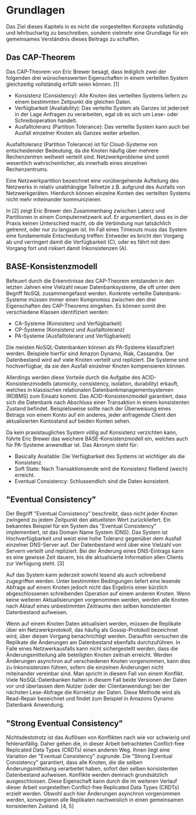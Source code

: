 # Grundlagen
Das Ziel dieses Kapitels in es nicht die vorgestellten Konzepte vollständig und lehrbuchartig zu beschreiben, sondern vielmehr eine Grundlage für ein gemeinsames Verständnis dieses Beitrags zu schaffen.

## Das CAP-Theorem

Das CAP-Theorem von Eric Brewer besagt, dass lediglich zwei der folgenden drei wünschenswerten Eigenschaften in einem verteilten System gleichzeitig vollständig erfüllt seien können. [1]

- Konsistenz (Consistency): Alle Knoten des verteilten Systems liefern zu einem bestimmten Zeitpunkt die gleichen Daten.
- Verfügbarkeit (Availability): Das verteilte System als Ganzes ist jederzeit in der Lage Anfragen zu verarbeiten, egal ob es sich um Lese- oder Schreiboperation handelt.
- Ausfalltoleranz (Partition Tolerance): Das verteilte System kann auch bei Ausfall einzelner Knoten als Ganzes weiter arbeiten.

Ausfalltoleranz (Partition Tolerance) ist für Cloud-Systeme von entscheidender Bedeutung, da die Knoten häufig über mehrere Rechenzentren weltweit verteilt sind. Netzwerkprobleme sind somit wesentlich wahrscheinlicher, als innerhalb eines einzelnen Rechenzentrums.

Eine Netzwerkpartition bezeichnet eine vorübergehende Aufteilung des Netzwerks in relativ unabhängige Teilnetze z.B. aufgrund des Ausfalls von Netzwerkgeräten. Hierdurch können einzelne Konten des verteilten Systems nicht mehr miteinander kommunizieren.

In [2] zeigt Eric Brewer den Zusammenhang zwischen Latenz und Partitionen in einem Computernetzwerk auf. Er argumentiert, dass es in der Praxis keinen Unterschied macht, ob die Verbindung nun tatsächlich getrennt, oder nur zu langsam ist. Im Fall eines Timeouts muss das System eine fundamentale Entscheidung treffen: Entweder es bricht den Vorgang ab und verringert damit die Verfügbarkeit (C), oder es fährt mit dem Vorgang fort und riskiert damit Inkonsistenzen (A).

## BASE-Konsistenzmodell

Befeuert durch die Erkenntnisse des CAP-Theorem entstanden in den letzten Jahren eine Vielzahl neuer Datenbanksysteme, die oft unter dem Begriff NoSQL zusammengefasst werden. Konkrete verteilte Datenbank-Systeme müssen immer einen Kompromiss zwischen den drei Eigenschaften des CAP-Theorems eingehen. Es können somit drei verschiedene Klassen identifiziert werden:

- CA-Systeme (Konsistenz und Verfügbarkeit)
- CP-Systeme (Konsistenz und Ausfalltoleranz)
- PA-Systeme (Ausfalltoleranz und Verfügbarkeit)

Die meisten NoSQL-Datenbanken können als PA-Systeme klassifiziert werden. Beispiele hierfür sind Amazon Dynamo, Riak, Cassandra. Der Datenbestand wird auf viele Knoten verteilt und repliziert. Die Systeme sind hochverfügbar, da sie den Ausfall einzelner Knoten kompensieren können.

Allerdings werden diese Vorteile durch die Aufgabe des ACID-Konsistenzmodells (atomicity, consistency, isolation, durability) erkauft, welches in klassischen relationalen Datenbankmanagementsystemen (RDBMS) zum Einsatz kommt. Das ACID-Konsistenzmodell garantiert, dass sich die Datenbank nach Abschluss einer Transaktion in einem konsistenten Zustand befindet. Beispielsweise sollte nach der Überweisung eines Betrags von einem Konto auf ein anderes, jeder anfragende Client den aktualisierten Kontostand auf beiden Konten sehen.

Da kein praxistaugliches System völlig auf Konsistenz verzichten kann, führte Eric Brewer das weichere BASE-Konsistenzmodell ein, welches auch für PA-Systeme anwendbar ist. Das Akronym steht für:

- Basically Available: Die Verfügbarkeit des Systems ist wichtiger als die Konsistenz.
- Soft State: Nach Transaktionsende wird die Konsistenz fließend (weich) erreicht.
- Eventual Consistency: Schlussendlich sind die Daten konsistent.

## "Eventual Consistency"

Der Begriff "Eventual Consistency" beschreibt, dass nicht jeder Knoten zwingend zu jedem Zeitpunkt den aktuellsten Wert zurückliefert. Ein bekanntes Beispiel für ein System das "Eventual Consistency" implementiert, ist das Domain Name System (DNS). Das System ist Hochverfügbarkeit und weist eine hohe Toleranz gegenüber dem Ausfall einzelner DNS-Server auf. Der Datenbestand wird über eine Vielzahl von Servern verteilt und repliziert. Bei der Änderung eines DNS-Eintrags kann es eine gewisse Zeit dauern, bis die aktualisierte Information allen Clients zur Verfügung steht. [3]

Auf das System kann jederzeit sowohl lesend als auch schreibend zugegriffen werden. Unter bestimmten Bedingungen liefert eine lesende Abfrage auf einem Knoten jedoch nicht das Ergebnis einer kürzlich abgeschlossenen schreibenden Operation auf einem anderen Knoten. Wenn keine weiteren Aktualisierungen vorgenommen werden, werden alle Knoten nach Ablauf eines unbestimmten Zeitraums den selben konsistenten Datenbestand aufweisen.

Wenn auf einem Knoten Daten aktualisiert werden, müssen die Replikate über ein Netzwerkprotokoll, das häufig als Gossip-Protokoll bezeichnet wird, über diesen Vorgang benachrichtigt werden. Daraufhin versuchen die Replikate die Änderungen am Datenbestand ebenfalls durchzuführen. In Falle eines Netzwerkausfalls  kann nicht sichergestellt werden, dass die Änderungsmitteilung alle beteiligten Knoten zeitnah erreicht. Werden Änderungen asynchron auf verschiedenen Knoten vorgenommen, kann dies zu Inkonsistenzen führen, sofern die einzelnen Änderungen nicht miteinander vereinbar sind. Man spricht in diesem Fall von einem Konflikt. Viele NoSQL-Datenbanken halten in diesem Fall beide Versionen der Daten vor und überlassen dem Nutzer (oder der Clientanwendung) bei der nächsten Lese-Abfrage die Korrektur der Daten. Diese Methode wird als Read-Repair bezeichnet und findet zum Beispiel in Amazons Dynamo Datenbank Anwendung.

## "Strong Eventual Consistency"

Nichtsdestotrotz ist das Auflösen von Konflikten nach wie vor schwierig und fehleranfällig. Daher gehen die, in dieser Arbeit betrachteten Conflict-free Replicated Data Types (CRDTs) einen anderen Weg. Ihnen liegt eine Variation der "Eventual Consistency" zugrunde. Die "Strong Eventual Consistency" garantiert, dass alle Knoten, die die selben Änderungsmitteilung verarbeitet haben, sofort den selben konsistenten Datenbestand aufweisen. Konflikte werden demnach grundsätzlich ausgeschlossen. Diese Eigenschaft kann durch die im weiteren Verlauf dieser Arbeit vorgestellten Conflict-free Replicated Data Types (CRDTs) erzielt werden. Obwohl auch hier Änderungen asynchron vorgenommen werden, konvergieren alle Replikaten nachweislich in einen gemeinsamen konsistenten Zustand. [4, 5]

